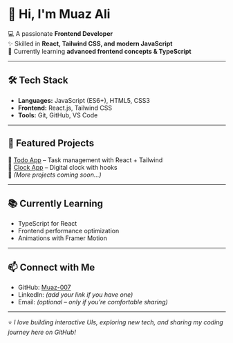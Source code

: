 # 👋 Hi, I'm Muaz Ali  

💻 A passionate **Frontend Developer**  
✨ Skilled in **React, Tailwind CSS, and modern JavaScript**  
🚀 Currently learning **advanced frontend concepts & TypeScript**  

---

## 🛠️ Tech Stack  
- **Languages:** JavaScript (ES6+), HTML5, CSS3  
- **Frontend:** React.js, Tailwind CSS  
- **Tools:** Git, GitHub, VS Code  

---

## 📌 Featured Projects  
🔹 [Todo App](#) – Task management with React + Tailwind  
🔹 [Clock App](#) – Digital clock with hooks  
🔹 *(More projects coming soon...)*  

---

## 📚 Currently Learning  
- TypeScript for React  
- Frontend performance optimization  
- Animations with Framer Motion  

---

## 📫 Connect with Me  
- GitHub: [Muaz-007](https://github.com/Muaz-007)  
- LinkedIn: *(add your link if you have one)*  
- Email: *(optional – only if you’re comfortable sharing)*  

---

⭐️ *I love building interactive UIs, exploring new tech, and sharing my coding journey here on GitHub!*  
